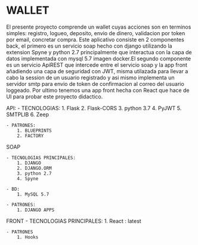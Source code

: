 # WALLET 

El presente proyecto comprende un wallet cuyas acciones son en terminos simples: registro, logueo, deposito, envio de dinero, validacion por token por email, concretar compra. Este aplicativo consiste en 2 componentes back, el primero 
es un servicio soap hecho con django utilizando la extension Spyne y python 2.7 principalmente
que interactua con la capa de datos implementada con mysql 5.7 imagen docker.El segundo componente es un servicio ApiREST que intercede entre el servicio soap y la app front añadiendo una capa de seguridad 
con JWT, misma utilazada para llevar a cabo la session de un usuario registrado y asi mismo implementa
un servidor smtp para envio de token de confirmacion al correo del usuario loggeado. Por ultimo tenemos una app front hecha con React que hace de UI para probar este proyecto didactico. 

API:
    - TECNOLOGIAS:
        1. Flask
        2. Flask-CORS
        3. python 3.7
        4. PyJWT
        5. SMTPLIB
        6. Zeep

    - PATRONES:
        1. BLUEPRINTS
        2. FACTORY

SOAP

    - TECNOLOGIAS PRINCIPALES:
        1. DJANGO
        2. DJANGO.ORM
        3. python 2.7
        4. Spyne

    - BD:
        1. MySQL 5.7 

    - PATRONES:
        1. DJANGO APPS
FRONT
    - TECNOLOGIAS PRINCIPALES:
        1. React : latest
    
    - PATRONES
        1. Hooks

